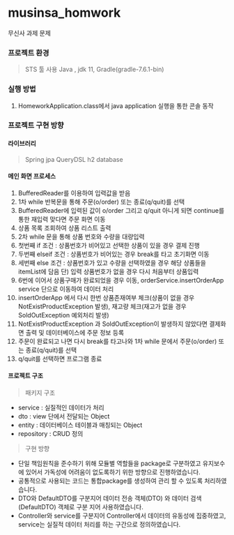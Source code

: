 # musinsa_homwork
무신사 과제 문제

### 프로젝트 환경
> STS 툴 사용
> Java , jdk 11, Gradle(gradle-7.6.1-bin)

### 실행 방법
1. HomeworkApplication.class에서 java application 실행을 통한 콘솔 동작

### 프로젝트 구현 방향

#### 라이브러리
> Spring jpa
> QueryDSL
> h2 database

#### 메인 화면 프로세스

1. BufferedReader를 이용하여 입력값을 받음
2. 1차 while 반복문을 통해 주문(o/order) 또는 종료(q/quit)를 선택
3. BufferedReader에 입력된 값이 o/order 그리고 q/quit 아니게 되면 continue를 통한 재입력 맞다면 주문 화면 이동
4. 상품 목록 조회하여 상품 리스트 출력
5. 2차 while 문을 통해 상품 번호와 수량을 대량입력
6. 첫번째 if 조건 : 상품번호가 비어있고 선택한 상품이 있을 경우 결제 진행
7. 두번째 elseif 조건 : 상품번호가 비어있는 경우 break를 타고 초기화면 이동
8. 세번째 else 조건 : 상품번호가 있고 수량을 선택하였을 경우 해당 상품들을 itemList에 담음 단) 입력 상품번호가 없을 경우 다시 처음부터 상품입력
9. 6번에 이어서 상품구매가 완료되었을 경우 이동, orderService.insertOrderApp service 단으로 이동하여 데이터 처리
10. insertOrderApp 에서 다시 한번 상품존재여부 체크(상품이 없을 경우 NotExistProductException 발생), 재고량 체크(재고가 없을 경우 SoldOutException 예외처리 발생)
11. NotExistProductException 과 SoldOutException이 발생하지 않았다면 결제화면 출력 및 데이터베이스에 주문 정보 등록
12. 주문이 완료되고 나면 다시 break를 타고나와 1차 while 문에서 주문(o/order) 또는 종료(q/quit)를 선택
13. q/quit를 선택하면 프로그램 종료

#### 프로젝트 구조

> 패키지 구조
* service : 실질적인 데이터가 처리
* dto : view 단에서 전달되는 Object
* entity : 데이터베이스 테이블과 매칭되는 Object
* repository : CRUD 정의

> 구현 방향
* 단일 책임원칙을 준수하기 위해 모듈별 역할들을 package로 구분하였고 유지보수에 있어서 가독성에 어려움이 없도록하기 위한 방향으로 진행하였습니다.
* 공통적으로 사용되는 코드는 통합package를 생성하여 관리 할 수 있도록 처리하였습니다.
* DTO와 DefaultDTO를 구분지어 데이터 전송 객체(DTO) 와 데이터 검색(DefaultDTO) 객체로 구분 지어 사용하였습니다. 
* Controller와 service를 구분지어 Controller에서 데이터의 유동성에 집중하였고, service는 실질적 데이터 처리를 하는 구간으로 정의하였습니다.
